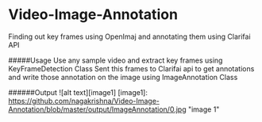# Video-Image-Annotation
Finding out key frames using OpenImaj and annotating them using Clarifai API

#####Usage
Use any sample video and extract key frames using KeyFrameDetection Class
Sent this frames to Clarifai api to get annotations and write those annotation on the image using ImageAnnotation Class

######Output
![alt text][image1]
[image1]: https://github.com/nagakrishna/Video-Image-Annotation/blob/master/output/ImageAnnotation/0.jpg "image 1"
